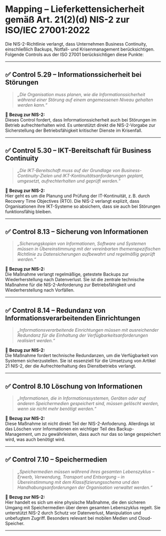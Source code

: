 # Mapping – Lieferkettensicherheit gemäß Art. 21(2)(d) NIS-2 zur ISO/IEC 27001:2022

Die NIS-2-Richtlinie verlangt, dass Unternehmen Business Continuity, einschließlich Backups, Notfall- und Krisenmanagement berücksichtigen. Folgende Controls aus der ISO 27001 berücksichtigen diese Punkte:

---

## ✅ Control 5.29 – Informationssicherheit bei Störungen

> *„Die Organisation muss planen, wie die Informationssicherheit während einer Störung auf einem angemessenen Niveau gehalten werden kann.“*

📌 **Bezug zur NIS-2:**  
Dieses Control fordert, dass Informationssicherheit auch bei Störungen im Betrieb aufrechterhalten wird. Es unterstützt direkt die NIS-2-Vorgabe zur Sicherstellung der Betriebsfähigkeit kritischer Dienste im Krisenfall.

---

## ✅ Control 5.30 – IKT-Bereitschaft für Business Continuity

> *„Die IKT-Bereitschaft muss auf der Grundlage von Business-Continuity-Zielen und IKT-Kontinuitätsanforderungen geplant, umgesetzt, aufrechterhalten und geprüft werden.“*

📌 **Bezug zur NIS-2:**  
Hier geht es um die Planung und Prüfung der IT-Kontinuität, z. B. durch Recovery Time Objectives (RTO). Die NIS-2 verlangt explizit, dass Organisationen ihre IKT-Systeme so absichern, dass sie auch bei Störungen funktionsfähig bleiben.

---

## ✅ Control 8.13 – Sicherung von Informationen

> *„Sicherungskopien von Informationen, Software und Systemen müssen in Übereinstimmung mit der vereinbarten themenspezifischen Richtlinie zu Datensicherungen aufbewahrt und regelmäßig geprüft werden.“*

📌 **Bezug zur NIS-2:**  
Die Maßnahme verlangt regelmäßige, getestete Backups zur Wiederherstellung nach Datenverlust. Sie ist die zentrale technische Maßnahme für die NIS-2-Anforderung zur Betriebsfähigkeit und Wiederherstellung nach Vorfällen.

---

## ✅ Control 8.14 – Redundanz von Informationsverarbeitenden Einrichtungen

> *„Informationsverarbeitende Einrichtungen müssen mit ausreichender Redundanz für die Einhaltung der Verfügbarkeitsanforderungen realisiert werden.“*

📌 **Bezug zur NIS-2:**  
Die Maßnahme fordert technische Redundanzen, um die Verfügbarkeit von Systemen sicherzustellen. Sie ist essenziell für die Umsetzung von Artikel 21 NIS-2, der die Aufrechterhaltung des Dienstbetriebs verlangt.

---

## ✅ Control 8.10 Löschung von Informationen

> *„Informationen, die in Informationssystemen, Geräten oder auf anderen Speichermedien gespeichert sind, müssen gelöscht werden, wenn sie nicht mehr benötigt werden.“*

📌 **Bezug zur NIS-2:**  
Diese Maßnahme ist nicht direkt Teil der NIS-2-Anfoderung. Allerdings ist das Löschen vonr Informationen ein wichtiger Teil des Backup-Management, um zu gewährleisten, dass auch nur das so lange gespeichert wird, was auch benötigt wird.

---

## ✅ Control 7.10 – Speichermedien

> *„Speichermedien müssen während ihres gesamten Lebenszyklus – Erwerb, Verwendung, Transport und Entsorgung – in Übereinstimmung
mit dem Klassifizierungsschema und den Handhabungsanforderungen der Organisation verwaltet werden.“*

📌 **Bezug zur NIS-2:**  
Hier handelt es sich um eine physische Maßnahme, die den sicheren Umgang mit Speichermedien über deren gesamten Lebenszyklus regelt. Sie unterstützt NIS-2 durch Schutz vor Datenverlust, Manipulation und unbefugtem Zugriff. Besonders relevant bei mobilen Medien und Cloud-Speicher.

---




